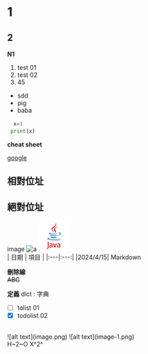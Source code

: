 # 1
## 2
**N1**
1. test 01
2. test 02
3. 45
- sdd
- pig
- baba
  

```python
  x=1
 print(x)
```

**cheat sheet**

[google](https://www.google.com.tw/?hl=zh_TW)

## 相對位址
## 絕對位址
image
 ![a](C:\Local\java.png)
 ![a](java.png)
 <br>
 | 日期 | 項目 | 
 |:---|:---:|
 |2024/4/15| Markdown

 **刪除線**<br>
 ~~ABC~~

 **定義**
dict
: 字典

- [ ] tolist 01
- [x] todolist 02
<br>
![alt text](image.png)
![alt text](image-1.png)
<br>
H~2~O
X^2^
